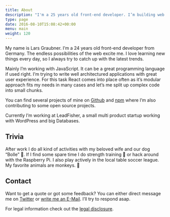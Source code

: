 ```yaml
---
title: About
description: "I'm a 25 years old front-end developer. I’m building web sites and web applications aiming for clean and efficient code to make the web even more awesome."
type: page
date: 2016-08-10T15:08:42+00:00
menu: main
weight: 120
---
```


My name is Lars Graubner. I&#8217;m a 24 years old front-end developer from Germany. The endless possibilities of the web excite me. I love learning new things every day, so I always try to catch up with the latest trends.

Mainly I&#8217;m working with JavaScript. It can be a great programming language if used right. I&#8217;m trying to write well architectured applications with great user experience. For this task React comes into place often as it&#8217;s modular approach fits my needs in many cases and let&#8217;s me split up complex code into small chunks.

You can find several projects of mine on [Github](http://github.com/lgraubner) and [npm](https://www.npmjs.com/~graubnla) where I&#8217;m also contributing to some open source projects.

Currently I&#8217;m working at LeadFisher, a small multi product startup working with WordPress and big Databases.

## Trivia

After work I do all kind of activities with my beloved wife and our dog &#8220;Bolle&#8221; 🐶. If I find some spare time I do strength training 💪 or hack around with the Raspberry Pi. I also play actively in the local table soccer league. My favorite animals are monkeys. 🐒

## Contact

Want to get a quote or got some feedback? You can either direct message me on [Twitter](https://twitter.com/larsgraubner) or [write me an E-Mail][1]. I&#8217;ll try to respond asap.

For legal information check out the [legal disclosure][2].

 [1]: mailto:mail@larsgraubner.de
 [2]: https://larsgraubner.com/legal-disclosure/
